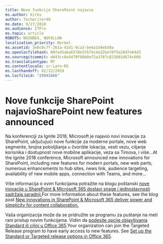 ```yaml
---
title: Nove funkcije SharePoint najavio
ms.author: kirks
author: Techwriter40
ms.date: 9/27/2018
ms.audience: ITPro
ms.topic: article
ROBOTS: NOINDEX, NOFOLLOW
localization_priority: Normal
ms.assetid: 3e0c8c7f-261a-41d1-9ca3-be4a1d4ebd9a
ms.openlocfilehash: 00fe45aba6578e576f4cda22be70f5e28d7e64d3
ms.sourcegitcommit: dd43cc0a9470f98b8ef2a3787c823801d674c666
ms.translationtype: MT
ms.contentlocale: sr-Latn-RS
ms.lasthandoff: 02/12/2019
ms.locfileid: "29941666"
---
```

# <a name="sharepoint-new-features-announced"></a><span data-ttu-id="8e762-102">Nove funkcije SharePoint najavio</span><span class="sxs-lookup"><span data-stu-id="8e762-102">SharePoint new features announced</span></span>

<span data-ttu-id="8e762-103">Na konferenciji za Ignite 2018, Microsoft je najavio novi inovacije za SharePoint, uključujući nove funkcije za moderne portale, nove web segmente, brojna poboljšanja u čvorište lokacija, vesti vezu, ciljanje korisnika i dostupnost nove mobilne aplikacije, veza sa Timova, i više...</span><span class="sxs-lookup"><span data-stu-id="8e762-103">At the Ignite 2018 conference, Microsoft announced new innovations for SharePoint, including new features for modern portals, new web parts, numerous enhancements to hub sites, news link, audience targeting, availability of new mobile apps, connection with Teams, and more...</span></span>
  
<span data-ttu-id="8e762-104">Više informacija o ovim funkcijama potražite na blogu poštanski [nove inovacije u SharePoint &amp; Microsoft 365 dostavi snage i jednostavnosti sadržaja saradnji.](https://go.microsoft.com/fwlink/?linkid=2026502)</span><span class="sxs-lookup"><span data-stu-id="8e762-104">For more information about these features, see the blog post [New innovations in SharePoint &amp; Microsoft 365 deliver power and simplicity for content collaboration.](https://go.microsoft.com/fwlink/?linkid=2026502)</span></span>
  
<span data-ttu-id="8e762-p101">Vaša organizacija može da se pridružite se programu za puštanje na meti rani pristup novim funkcijama. Vidim da [podesite opcije objavljivanja Standard ili ciljni u Office 365](https://docs.microsoft.com/office365/admin/manage/release-options-in-office-365).</span><span class="sxs-lookup"><span data-stu-id="8e762-p101">Your organization can join the Targeted Release program to have early access to new features. See [Set up the Standard or Targeted release options in Office 365](https://docs.microsoft.com/office365/admin/manage/release-options-in-office-365).</span></span>
